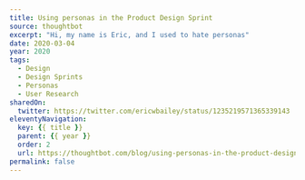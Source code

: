 ```yaml
---
title: Using personas in the Product Design Sprint
source: thoughtbot
excerpt: "Hi, my name is Eric, and I used to hate personas"
date: 2020-03-04
year: 2020
tags:
  - Design
  - Design Sprints
  - Personas
  - User Research
sharedOn:
  twitter: https://twitter.com/ericwbailey/status/1235219571365339143
eleventyNavigation:
  key: {{ title }}
  parent: {{ year }}
  order: 2
  url: https://thoughtbot.com/blog/using-personas-in-the-product-design-sprint
permalink: false
---
```

